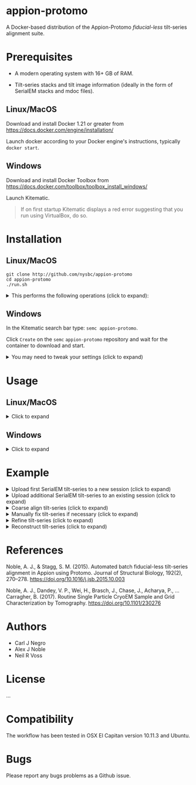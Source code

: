 # appion-protomo
A Docker-based distribution of the Appion-Protomo *fiducial-less* tilt-series alignment suite.


# Prerequisites

- A modern operating system with 16+ GB of RAM.

- Tilt-series stacks and tilt image information (ideally in the form of SerialEM stacks and mdoc files).

## Linux/MacOS

Download and install Docker 1.21 or greater from https://docs.docker.com/engine/installation/

Launch docker according to your Docker engine's instructions, typically ``docker start``.  

## Windows

Download and install Docker Toolbox from https://docs.docker.com/toolbox/toolbox_install_windows/

Launch Kitematic.

> If on first startup Kitematic displays a red error suggesting that you run using VirtualBox, do so.

# Installation

## Linux/MacOS

```
git clone http://github.com/nysbc/appion-protomo
cd appion-protomo
./run.sh
```

<details><summary>This performs the following operations (click to expand):</summary><p>
  
- Downloads the semc/appion-protomo docker image from Docker Hub,
  
- Creates a Docker volume to persist the Mariadb database,

- Mounts `~/appion-protomo/emg/data` on the host side to `/emg/data` inside the running container,

- Mounts the `mariadb-database` Docker volume to `/var/lib/mysql` inside the running container,

- Mounts the `~/appion-protomo` directory to `/local_data` inside the running container,

- Opens ports 80 for web traffic, 3306 for database traffic, and 5901 for VNC'ing into the running container,

- Waits for the mysqld_safe database daemon to launch (for ~10 seconds, but could in rare instances take longer).

</p></details>

## Windows

In the Kitematic search bar type: `semc appion-protomo`.

Click `Create` on the `semc` `appion-protomo` repository and wait for the container to download and start.

<details><summary>You may need to tweak your settings (click to expand)</summary><p>

If you needed to run Docker using VirtualBox, then you will need to increase the amount of RAM allocated to Docker:

- Stop the Docker container,

- Open VirtualBox,

- Shut down the running virtual machine,

- Edit the Settings for the virtual machine you just shut down,

  - Increase the RAM to 8+ GB,
  
- Re-start the container.

</p></details>

# Usage

## Linux/MacOS
<details><summary>Click to expand</summary><p>

- To launch the application container, do:

```./run.sh```

- To VNC into the container, download and install a VNC viewer like RealVNC:

```https://www.realvnc.com/en/connect/download/viewer/macos/```

Use your IP and TCP port like ``192.168.99.100:5901`` as the VNC address.

- To ssh into the container, do:

```./exec.sh```

- To kill the container (does not delete the container), do:

```./kill.sh``` # Warning, this will kill any other Docker containers you have running as well, use with caution!

- To remove delete the container, but not the mounted data in /emg/data or the volume at /var/lib/mysql, do:

``` ./rmContainers.sh``` # Warning: This will delete any other inactive containers you may have running as well!

- To delete the mariadb-database volume, do:

```./rmVolumes.sh``` # Warning: The volume will be recreated the next time you do ./run.sh, but you will have an empty Appion database!

- To re-build the appion-protomo image from scratch, do:

```./build.sh``` # This will take a while!

- To access the Appion webviewer, navigate to 

```http://192.168.99.100/myamiweb``` # Your IP address will vary depending on your Docker installation.

</p></details>

## Windows

<details><summary>Click to expand</summary><p>

...

</p></details>


# Example
<details><summary>Upload first SerialEM tilt-series to a new session (click to expand)</summary><p>

Make sure your container is running via the ```./run.sh``` script.

- From inside the appion-protomo directory (on the host machine, not inside the container), do the following:


```wget http://<TILTSERIESDOWNLOADLINKHERE>
Download the following hemagglutinin SerialEM tilt-series:

https://drive.google.com/open?id=1remm05G-R7w_6GLjW1R_jmV6Qzg0fcMx

tar -zxvf HAslow1.tar.gz emg/data/tiltseries

./exec.sh

> Now we are inside the container
```
 
- Navigate to your web portal at an address like 
 
 ```192.168.99.100/myamiweb```

Select `Project DB`

Select `Add a new project`

- Fill in the form for your project and click `add`

Select `View Projects`

Select the link on the name of your newly created project (NOT the pencil-editing icon) 

Select `create processing db` and wait for the page to reload

Select `upload images to new session`


- On the next page click the dropdown for `Images grouped by` and select `SerialEM Tilt Series`

Enter a description for `Session Description`

Enter the `SerialEM stack path`

Enter the `SerialEM mdoc path`

Enter the `voltage`

Select `Just show command` at the bottom of the page


- On the next page, copy the entire uploadSerialEM.py command

Next, either execute

`./exec.sh` OR

VNC to `vnc://192.168.99.100:5901` with password `appion-protomo`

Paste the command to a terminal prompt and hit enter

- Wait for uploadSerialEM.py  to finish processing

...

</p></details>

<details><summary>Upload additional SerialEM tilt-series to an existing session (click to expand)</summary><p>

Place multiple SerialEM stacks and mdoc files (each pair with the same basename) into `emg/data/tiltseries`

> remove or move the previously-uploaded tilt-series stack and mdoc files

- Navigate to 192.168.99.100/myamiweb

Select `Image Viewer`

Make sure your project is selected in the dropdown (you should now see images in the image viewer panel)

> if you don't see images then you first need to upload one tilt-series to a new session

Click `processing` at the top

- On the next page click `Upload more images` on the left

- On the next page click the dropdown for `Images grouped by` and select `SerialEM Tilt Series`

Enter the `SerialEM directory path`

Enter the `voltage`


Select `Just show command` at the bottom of the page


- On the next page, copy the entire uploadSerialEM.py command

Next, either execute

`./exec.sh` OR

VNC to `vnc://192.168.99.100:5901` with password `appion-protomo`

Paste the command to a terminal prompt and hit enter

- Wait for uploadSerialEM.py  to finish processing

...

</p></details>

<details><summary>Coarse align tilt-series (click to expand)</summary><p>

...

</p></details>

<details><summary>Manually fix tilt-series if necessary (click to expand)</summary><p>

...

</p></details>

<details><summary>Refine tilt-series (click to expand)</summary><p>

...

</p></details>

<details><summary>Reconstruct tilt-series (click to expand)</summary><p>

...

</p></details>

# References

Noble, A. J., & Stagg, S. M. (2015). Automated batch fiducial-less tilt-series alignment in Appion using Protomo. Journal of Structural Biology, 192(2), 270–278. https://doi.org/10.1016/j.jsb.2015.10.003

Noble, A. J., Dandey, V. P., Wei, H., Brasch, J., Chase, J., Acharya, P., … Carragher, B. (2017). Routine Single Particle CryoEM Sample and Grid Characterization by Tomography. https://doi.org/10.1101/230276

# Authors

- Carl J Negro
- Alex J Noble
- Neil R Voss

# License

...

# Compatibility

The workflow has been tested in OSX El Capitan version 10.11.3 and Ubuntu.

# Bugs

Please report any bugs problems as a Github issue.
